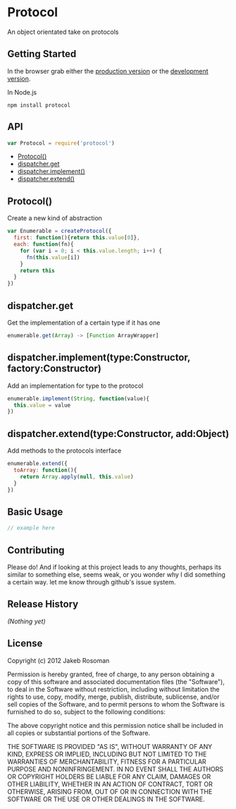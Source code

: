 # Protocol

An object orientated take on protocols

## Getting Started
In the browser grab either the [production version][min] or the [development version][max].

[min]: https://raw.github.com/jkroso/Protocol/master/dist/protocol.min.js
[max]: https://raw.github.com/jkroso/Protocol/master/dist/protocol.js

In Node.js 

`npm install protocol`

## API

```javascript
var Protocol = require('protocol')
```
  - [Protocol()](#protocol)
  - [dispatcher.get](#dispatcherget)
  - [dispatcher.implement()](#dispatcherimplementtypeconstructorfactoryconstructor)
  - [dispatcher.extend()](#dispatcherextendtypeconstructoraddobject)

## Protocol()

  Create a new kind of abstraction
  
```js
var Enumerable = createProtocol({
  first: function(){return this.value[0]},
  each: function(fn){
    for (var i = 0; i < this.value.length; i++) {
      fn(this.value[i])
    }
    return this
  }
})
```

## dispatcher.get

  Get the implementation of a certain type if it has one
  
```js
enumerable.get(Array) -> [Function ArrayWrapper]
```

## dispatcher.implement(type:Constructor, factory:Constructor)

  Add an implementation for type to the protocol
  
```js
enumerable.implement(String, function(value){
  this.value = value
})
```

## dispatcher.extend(type:Constructor, add:Object)

  Add methods to the protocols interface
  
```js
enumerable.extend({
  toArray: function(){
    return Array.apply(null, this.value)
  }
})
```

## Basic Usage

```javascript
// example here
```

## Contributing
Please do! And if looking at this project leads to any thoughts, perhaps its similar to something else, seems weak, or you wonder why I did something a certain way. let me know through github's issue system.

## Release History
_(Nothing yet)_

## License
Copyright (c) 2012 Jakeb Rosoman

Permission is hereby granted, free of charge, to any person
obtaining a copy of this software and associated documentation
files (the "Software"), to deal in the Software without
restriction, including without limitation the rights to use,
copy, modify, merge, publish, distribute, sublicense, and/or sell
copies of the Software, and to permit persons to whom the
Software is furnished to do so, subject to the following
conditions:

The above copyright notice and this permission notice shall be
included in all copies or substantial portions of the Software.

THE SOFTWARE IS PROVIDED "AS IS", WITHOUT WARRANTY OF ANY KIND,
EXPRESS OR IMPLIED, INCLUDING BUT NOT LIMITED TO THE WARRANTIES
OF MERCHANTABILITY, FITNESS FOR A PARTICULAR PURPOSE AND
NONINFRINGEMENT. IN NO EVENT SHALL THE AUTHORS OR COPYRIGHT
HOLDERS BE LIABLE FOR ANY CLAIM, DAMAGES OR OTHER LIABILITY,
WHETHER IN AN ACTION OF CONTRACT, TORT OR OTHERWISE, ARISING
FROM, OUT OF OR IN CONNECTION WITH THE SOFTWARE OR THE USE OR
OTHER DEALINGS IN THE SOFTWARE.
